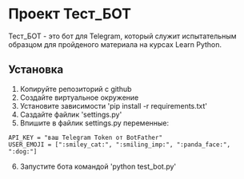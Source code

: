 # Проект Тест_БОТ
Тест_БОТ - это бот для Telegram, который служит испытательным образцом для пройденого материала на курсах Learn Python.
## Установка

1. Копируйте репозиторий с github
2. Создайте виртуальное окружение
3. Установите зависимости 'pip install -r requirements.txt'
4. Саздайте файлик 'settings.py'
5. Впишите в файлик settings.py переменные:
```
API_KEY = "ваш Telegram Token от BotFather"
USER_EMOJI = [":smiley_cat:", ":smiling_imp:", ":panda_face:", ":dog:"]
```
6. Запустите бота командой 'python test_bot.py'